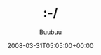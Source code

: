 ---
title: ':-/'
posts: 3
hash: 't937'
author: 'Buubuu'
date: 2008-03-31T05:05:00+00:00
sources:
  - http://forums.tokipona.org/viewtopic.php%3Ft=937.html
---